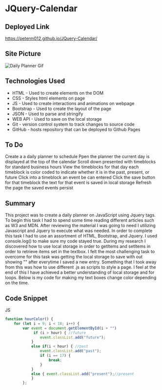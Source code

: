 # JQuery-Calendar

## Deployed Link
https://peterm012.github.io/JQuery-Calendar/

## Site Picture
![Daily Planner Gif](https://user-images.githubusercontent.com/110750833/194388428-994f2b1a-bf72-4a70-9ac2-b210ed2c4623.gif)


## Technologies Used
- HTML - Used to create elements on the DOM
- CSS - Styles html elements on page
- JS - Used to create interactions and animations on webpage
- Bootstrap - Used to create the layout of the page
- JSON - Used to parse and stringify  
- WEB API - Used to save on the local storage
- Git - version control system to track changes to source code
- GitHub - hosts repository that can be deployed to Github Pages

## To Do
Create a a daily planner to schedule
Ppen the planner the current day is displayed at the top of the calendar
Scroll down presented with timeblocks for standard business hours
View the timeblocks for that day each timeblock is color coded to indicate whether it is in the past, present, or future
Click into a timeblock an event be can entered
Click the save button for that timeblock the text for that event is saved in local storage
Refresh the page the saved events persist


## Summary 
This project was to create a daily planner on JavaScript using Jquery tags. To begin this task I had to spend some time reading different articles such as W3 and MDN. After reviewing the material I was going to need I utilizing Javascript and Jquery to execute what was needed. In order to complete this task I had to use an assortment of HTML, Bootstrap, and Jquery. I used console.log() to make sure my code stayed true. During my research I discovered how to use local storage in order to getItems and setItems in order to retrieve items set in the textbox. I felt the most challenging task to overcome for this task was getting the local storage to save with out showing "\" after everytime I saved a new entry. Something that I took away from this was how to use different .js as scripts to style a page. I feel at the end of this I have achieved a better understanding of local storage and for loops. Below is my code for making my text boxes change color depending on the time.

## Code Snippet
JS
```js
function hourColor() {
    for (let i = 9; i < 18; i++) {
        var event = document.getElementById(i + "")
             if (i > hour) { //future
                event.classList.add("future");
            } 
            else if(i < hour) { //past
                event.classList.add("past");
                if (i == 17) {
                    break;
                }
            }
            else { event.classList.add("present");//present
            }
        };
```
